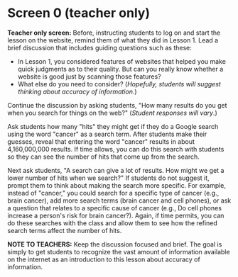 # Screen 0 (teacher only)

**Teacher only screen:** Before, instructing students to log on and start the lesson on the website, remind them of what they did in Lesson 1. Lead a brief discussion that includes guiding questions such as these:
- In Lesson 1, you considered features of websites that helped you make quick judgments as to their quality. But can you really know whether a website is good just by scanning those features? 
- What else do you need to consider? (_Hopefully, students will suggest thinking about accuracy of information_.) 

Continue the discussion by asking students, "How many results do you get when you search for things on the web?" (_Student responses will vary_.)

Ask students how many "hits" they might get if they do a Google search using the word "cancer" as a search term. After students make their guesses, reveal that entering the word "cancer" results in about 4,160,000,000 results. If time allows, you can do this search with students so they can see the number of hits that come up from the search. 

Next ask students, "A search can give a lot of results. How might we get a lower number of hits when we search?" If students do not suggest it, prompt them to think about making the search more specific. For example, instead of "cancer," you could search for a specific type of cancer (e.g., brain cancer), add more search terms (brain cancer and cell phones), or ask a question that relates to a specific cause of cancer (e.g., Do cell phones increase a person's risk for brain cancer?). Again, if time permits, you can do these searches with the class and allow them to see how the refined search terms affect the number of hits. 

**NOTE TO TEACHERS:** Keep the discussion focused and brief. The goal is simply to get students to recognize the vast amount of information available on the internet as an introduction to this lesson about accuracy of information.
